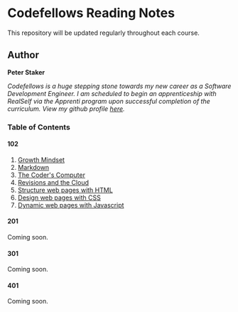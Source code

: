 # **Codefellows Reading Notes**
This repository will be updated regularly throughout each course.

## Author
**Peter Staker**

*Codefellows is a huge stepping stone towards my new career as a Software Development Engineer. I am scheduled to begin an apprenticeship with RealSelf via the Apprenti program upon successful completion of the curriculum. View my github profile [here](https://github.com/peterjast).*

### Table of Contents

#### 102
1. [Growth Mindset](growthmindset.md)
1. [Markdown](class01.md)
1. [The Coder's Computer](class02.md)
1. [Revisions and the Cloud](class03.md)
1. [Structure web pages with HTML](class04.md)
1. [Design web pages with CSS](class05.md)
1. [Dynamic web pages with Javascript](class06a.md)
 
#### 201

Coming soon.

#### 301

Coming soon.

#### 401

Coming soon.
